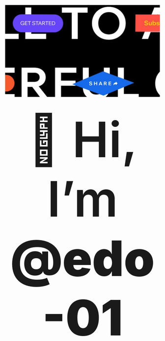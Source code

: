 <img src="./src/img/img.png" style="width: 100%; max-height: 300px !important; object-fit: cover!important; height: 300px !important;" >

# <div style="text-align: center; font-size: 4vh; font-weight: 600" align="center">👋 Hi, I’m <b style="font-weight: 900">@edo-01</b></div>
